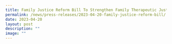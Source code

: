 ```yaml
---
title: Family Justice Reform Bill To Strengthen Family Therapeutic Justice
permalink: /news/press-releases/2023-04-20-family-justice-reform-bill/
date: 2023-04-20
layout: post
description: ""
image: ""
---
```

